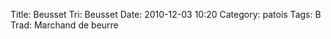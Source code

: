 Title: Beusset
Tri: Beusset
Date: 2010-12-03 10:20
Category: patois
Tags: B
Trad: Marchand de beurre
